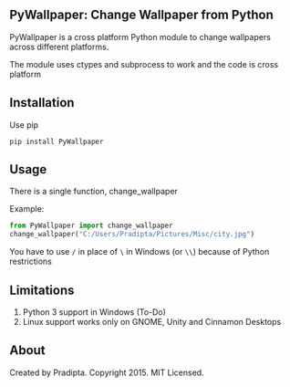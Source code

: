 ## PyWallpaper: Change Wallpaper from Python 

PyWallpaper is a cross platform Python module to change wallpapers across different platforms.

The module uses ctypes and subprocess to work and the code is cross platform

## Installation

Use pip

```
pip install PyWallpaper
```

## Usage

There is a single function, change_wallpaper

Example:

```python
from PyWallpaper import change_wallpaper
change_wallpaper("C:/Users/Pradipta/Pictures/Misc/city.jpg")
```

You have to use `/` in place of `\` in Windows (or `\\`) because of Python restrictions

## Limitations

1. Python 3 support in Windows (To-Do)
2. Linux support works only on GNOME, Unity and Cinnamon Desktops

## About

Created by Pradipta. Copyright 2015. MIT Licensed.